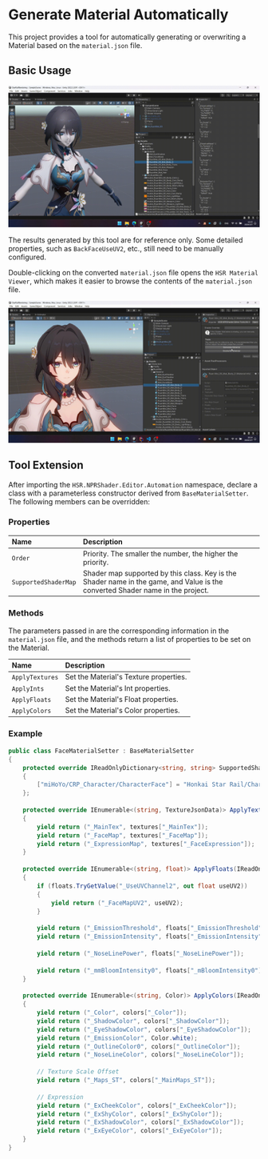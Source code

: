 # Generate Material Automatically

This project provides a tool for automatically generating or overwriting a Material based on the `material.json` file.

## Basic Usage

![Generate Material Automatically](../../assets/images/auto-generate-material.gif)

The results generated by this tool are for reference only. Some detailed properties, such as `BackFaceUseUV2`, etc., still need to be manually configured.

Double-clicking on the converted `material.json` file opens the `HSR Material Viewer`, which makes it easier to browse the contents of the `material.json` file.

![HSR Material Viewer](../../assets/images/hsr-mat-viewer.gif)

## Tool Extension

After importing the `HSR.NPRShader.Editor.Automation` namespace, declare a class with a parameterless constructor derived from `BaseMaterialSetter`. The following members can be overridden:

### Properties

|Name|Description|
|:-|:-|
|`Order`|Priority. The smaller the number, the higher the priority.|
|`SupportedShaderMap`|Shader map supported by this class. Key is the Shader name in the game, and Value is the converted Shader name in the project.|

### Methods

The parameters passed in are the corresponding information in the `material.json` file, and the methods return a list of properties to be set on the Material.

|Name|Description|
|:-|:-|
|`ApplyTextures`|Set the Material's Texture properties.|
|`ApplyInts`|Set the Material's Int properties.|
|`ApplyFloats`|Set the Material's Float properties.|
|`ApplyColors`|Set the Material's Color properties.|

### Example

```csharp
public class FaceMaterialSetter : BaseMaterialSetter
{
    protected override IReadOnlyDictionary<string, string> SupportedShaderMap => new Dictionary<string, string>()
    {
        ["miHoYo/CRP_Character/CharacterFace"] = "Honkai Star Rail/Character/Face"
    };

    protected override IEnumerable<(string, TextureJsonData)> ApplyTextures(IReadOnlyDictionary<string, TextureJsonData> textures)
    {
        yield return ("_MainTex", textures["_MainTex"]);
        yield return ("_FaceMap", textures["_FaceMap"]);
        yield return ("_ExpressionMap", textures["_FaceExpression"]);
    }

    protected override IEnumerable<(string, float)> ApplyFloats(IReadOnlyDictionary<string, float> floats)
    {
        if (floats.TryGetValue("_UseUVChannel2", out float useUV2))
        {
            yield return ("_FaceMapUV2", useUV2);
        }

        yield return ("_EmissionThreshold", floats["_EmissionThreshold"]);
        yield return ("_EmissionIntensity", floats["_EmissionIntensity"]);

        yield return ("_NoseLinePower", floats["_NoseLinePower"]);

        yield return ("_mmBloomIntensity0", floats["_mBloomIntensity0"]);
    }

    protected override IEnumerable<(string, Color)> ApplyColors(IReadOnlyDictionary<string, Color> colors)
    {
        yield return ("_Color", colors["_Color"]);
        yield return ("_ShadowColor", colors["_ShadowColor"]);
        yield return ("_EyeShadowColor", colors["_EyeShadowColor"]);
        yield return ("_EmissionColor", Color.white);
        yield return ("_OutlineColor0", colors["_OutlineColor"]);
        yield return ("_NoseLineColor", colors["_NoseLineColor"]);

        // Texture Scale Offset
        yield return ("_Maps_ST", colors["_MainMaps_ST"]);

        // Expression
        yield return ("_ExCheekColor", colors["_ExCheekColor"]);
        yield return ("_ExShyColor", colors["_ExShyColor"]);
        yield return ("_ExShadowColor", colors["_ExShadowColor"]);
        yield return ("_ExEyeColor", colors["_ExEyeColor"]);
    }
}
```
